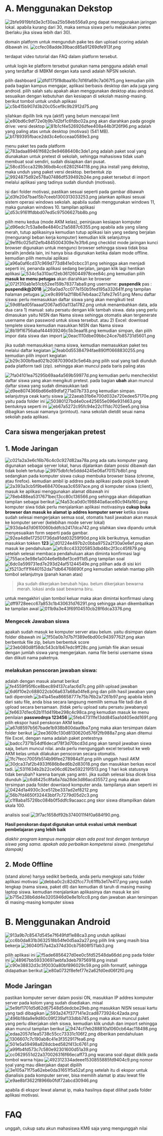 # A. Menggunakan Dekstop
![2bfe9919bfd3e3cf30aa25b58eb556a9.png](../../../../_resources/2bfe9919bfd3e3cf30aa25b58eb556a9.png)
dapat menggunakan jaringan lokal. apabila kurang dari 30, maka semua siswa perlu melakukan pretes (berlaku jika siswa lebih dari 30).

domain platform untuk mengunduh pake tes dan upload scoring adalah dibawah ini. 
![ccfec08adde39bacd85a91269dfe913f.png](../../../../_resources/ccfec08adde39bacd85a91269dfe913f.png)

terdapat video tutorial dan FAQ dalam platform tersebut. 

untuk login ke platform tersebut gunakan nama pengguna adalah email yang terdaftar di MBKM dengan kata sandi adalah NPSN sekolah.

pilih dashboard 
![dfd1175f8dbaa16c7d16fa69c7a067f5.png](../../../../_resources/dfd1175f8dbaa16c7d16fa69c7a067f5.png)
kemudian pilih pada bagian kampus mengajar, aplikasi berbasis desktop dan ada juga yang android. pilih salah satu apakah akan menggunakan desktop atau android. sesuaikan dengan kebutuhan dan kesiapan di sekolah masing-masing. berikut tombol untuk unduh aplikasi
![c5b415b907d3b20c05cef9c9b2912d75.png](../../../../_resources/c5b415b907d3b20c05cef9c9b2912d75.png)

silahkan dipilih link nya (aktif) yang belum mencapai limit
![e80bd6c9df72e0b9b7d2bf1c6fdbc02a.png](../../../../_resources/e80bd6c9df72e0b9b7d2bf1c6fdbc02a.png)
akan diarahkan pada google drive: versi desktop
![81b1cf4e526926dfee408a44b3f26f96.png](../../../../_resources/81b1cf4e526926dfee408a44b3f26f96.png)
adalah yang paling atas untuk desktop (motivasi) (541 MB).
![b1789395fbace2dd3c4e6cceaa0589e3.png](../../../../_resources/b1789395fbace2dd3c4e6cceaa0589e3.png)

menu paket tes pada platform
![783adaa89461f682c9e94686408c3de1.png](../../../../_resources/783adaa89461f682c9e94686408c3de1.png)
adalah paket soal yang diunakakan untuk pretest di sekolah, sehingga mahasiswa tidak usah membuat soal sendiri, sudah disiapkan dari pusat. 
![58cd35cca329b36bdb4cc62802f44118.png](../../../../_resources/58cd35cca329b36bdb4cc62802f44118.png)
jika install yang dekstop, maka unduh yang paket versi desktop. berbentuk zip
![9924875d92e578a07486df539492b24e.png](../../../../_resources/9924875d92e578a07486df539492b24e.png)
paket tersebut di import melalui aplikasi yang tadinya sudah diunduh (motivasi).

isi dari folder motivasi, pastikan sesuai seperti pada gambar dibawah
![d3fe20d7bae15b7ceeb1300313033253.png](../../../../_resources/d3fe20d7bae15b7ceeb1300313033253.png)
jalankan aplikasi sesuai sistem operasi windows sekolah. apabila sudah menggunakan windows 11, maka gunakan windows 10. tampilan aplikasi
![d53c9161ffdbbd07ed5c97506627bb8b.png](../../../../_resources/d53c9161ffdbbd07ed5c97506627bb8b.png)

pilih menu kedua (mode AKM kelas), peninjauan kesiapan komputer
![d96edc7c53a8e8e4840c21a5887c6355.png](../../../../_resources/d96edc7c53a8e8e4840c21a5887c6355.png)
apabila ada yang silang merah, tutup aplikasinya kemudian tutup aplikasi lain yang sedang berjalan (mengurangi beban kerja komputer) 
kemudian klik selanjutnya
![9e1f6c025d12efb4845004309e7e3fb6.png](../../../../_resources/9e1f6c025d12efb4845004309e7e3fb6.png)
checklist mode jaringan
kunci browser digunakan untuk mengunci browser sehingga siswa tidak bisa beralih jendela lain, ini hanya bisa digunakan ketika dalam mode offline. 
kemudian pilih memulai aplikasi
![a96a0af6cd37c969d773d841e0cbcc31.png](../../../../_resources/a96a0af6cd37c969d773d841e0cbcc31.png)
sehingga akan menjadi seperti ini, penanda aplikasi sedang berjalan, jangan klik lagi hentikan aplikasi 
![534c5a310acf2eb36126044978cee84c.png](../../../../_resources/534c5a310acf2eb36126044978cee84c.png)
kemudian pilih **masuk ke menu petugas** akan diarahkan ke browser
![072f310ab1e51cb52ee159b78377aba9.png](../../../../_resources/072f310ab1e51cb52ee159b78377aba9.png)
username: **puspendik**
pas : **puspendik@2018**
![26a0ad7cc077e150b5fed195a332641f.png](../../../../_resources/26a0ad7cc077e150b5fed195a332641f.png)
tampilan halaman petugas
![ce9c8991a2f18b67eb4aac27afe27e51.png](../../../../_resources/ce9c8991a2f18b67eb4aac27afe27e51.png)
Menu daftar siswa: perlu memasukkan daftar siswa yang akan mengikuti test
![59d8fad05faaaaf2067ad50a113a1782.png](../../../../_resources/59d8fad05faaaaf2067ad50a113a1782.png)
untuk menambahkan data, ada dua cara 1) manual: satu persatu dengan klik tambah siswa. data yang perlu dimasukan yaitu NISN dan Nama siswa sehingga otomatis akan tergenerate username dan password untuk siswa tersebut. atau 2) Excel: download templete siswa kemudian masukkan NISN dan Nama siswa
![8b19f16756abaf444939246c5b3eaaf8.png](../../../../_resources/8b19f16756abaf444939246c5b3eaaf8.png)
kemudian simpan, dan pilih impor data siswa dan import
![0eac1110dbe09bbc24ce7b85731d5601.png](../../../../_resources/0eac1110dbe09bbc24ce7b85731d5601.png)

jika sudah memasukkan nama siswa, kemudian memasukkan paket tes melalui daftar kegiatan
![feab0d55384794fae890ff0668830255.png](../../../../_resources/feab0d55384794fae890ff0668830255.png)
kemudian pilih import kegiatan
![b29c300bfbad021b20870390d3c5e64b.png](../../../../_resources/b29c300bfbad021b20870390d3c5e64b.png)
pilih soal yang tadi diunduh pada platform tadi (zip). sehingga akan muncul pada baris paling atas

![7fa04101ea75295b69aa4a569b59977d.png](../../../../_resources/7fa04101ea75295b69aa4a569b59977d.png)
kemudian perlu menchecklist daftar siswa yang akan mengikuti pretest. pada bagian **ubah** akan muncul daftar siswa yang sudah dimasukkan tadi
![d9ee8074366bd66e89dfaf271a07b733.png](../../../../_resources/d9ee8074366bd66e89dfaf271a07b733.png)
kemudian simpan. selanjutnya ceak kartu siswa
![22aeab31b6e700d032e720edee57170e.png](../../../../_resources/22aeab31b6e700d032e720edee57170e.png)
yaitu pada folder ini
![50380127bd4e0ce425655e096e931463.png](../../../../_resources/50380127bd4e0ce425655e096e931463.png)
bentuknya seperti ini
![eb67a5272c95fc94e22c111dc7025ee5.png](../../../../_resources/eb67a5272c95fc94e22c111dc7025ee5.png)
bisa dibagikan sesuai namanya (printout). nana sekolah dietdit seuai nama sekolah pada aplikasi. 

## Cara siswa mengerjakan pretest
## 1. Mode Jaringan 
![c021a2a3e6c16b76c4c0c927d82aa78a.png](../../../../_resources/c021a2a3e6c16b76c4c0c927d82aa78a.png)
ada satu komputer yang digunakan sebagai server lokal, harus dijalankan dalam posisi dibawah dan tidak boleh tertutup
![9975dbfcfe5ddd4245e06af70157b8b1.png](../../../../_resources/9975dbfcfe5ddd4245e06af70157b8b1.png)
sedangkan pada komputer siswa cukup membuka browser biasa (chrome, atau firefox). kemudian ambil ip addres pada aplikasi pada pojok bawah
![2a393a3cb5f9be684700eaa3c6597ace.png](../../../../_resources/2a393a3cb5f9be684700eaa3c6597ace.png)
di komputer siswa (client), masuk ke aplikasi menggunakan alamat dibawah ini
![78eb488ea5317671bec13cc80c136566.png](../../../../_resources/78eb488ea5317671bec13cc80c136566.png)
sehingga akan didapatkan tampilan sebagai berikut
![f4a53ca0d0c198840a6ace80c94fa160.png](../../../../_resources/f4a53ca0d0c198840a6ace80c94fa160.png)
komputer siwa tidak perlu menjalankan aplikasi motivasinya **cukup buka browser dan masuk ke alamat ip addres komputer server**
ketika siswa sudah selesai mengerjakan semua soal, otomatis hasil jawaban akan masuk ke komputer server (kelebihan mode server lokal)
![933da4d7d0610060bddfcb2417dca742.png](../../../../_resources/933da4d7d0610060bddfcb2417dca742.png)
silahkan siwa dipandu untuk menyesuaikan form seperti pada gambar. 
![92ea4d8e172501736da91dd03259f90d.png](../../../../_resources/92ea4d8e172501736da91dd03259f90d.png)
klik berikutnya, kemudian masukkan tokken **123** 
![d01224e497b2c0bba9752a2f30a0e6ef.png](../../../../_resources/d01224e497b2c0bba9752a2f30a0e6ef.png)
akan masuk ke pendahuluan
![efc8cc433205853dbd4bc2f3cc45f879.png](../../../../_resources/efc8cc433205853dbd4bc2f3cc45f879.png)
setelah selesai membaca pendahuluan akan diminta konfirmasi lagi
![755ace3e98e1a004e6e6b8ef3ce911d5.png](../../../../_resources/755ace3e98e1a004e6e6b8ef3ce911d5.png)
tampilan soal
![6dc0a599731ed7e293d24af51244549e.png](../../../../_resources/6dc0a599731ed7e293d24af51244549e.png)
pilihan ada di sisi kiri
![f5213cf1f1f440152da71db64768690f.png](../../../../_resources/f5213cf1f1f440152da71db64768690f.png)
kemudian setelah mantap pilih tombol selanjutnya (panah kanan atas)

>jika sudah dikerjakan berubah hijau.
belum dikerjakan bewarna merah.
lokasi anda saat bewarna biru. 

untuk mengakhiri ujian tombol keluar maka akan dimintai konfirmasi ulang
![dff9728eecc67a853c1b430631d76291.png](../../../../_resources/dff9728eecc67a853c1b430631d76291.png)
sehingga akan dikembalikan ke tampilan awal
![011b9a3e43f69104510cb28f6dca3376.png](../../../../_resources/011b9a3e43f69104510cb28f6dca3376.png)

### Mengecek Jawaban siswa
apakah sudah masuk ke komputer server atau belum. yaitu disimpan dalam folder dibawah ini
![1f50a0b7d7b7f389e6bd00c94397762f.png](../../../../_resources/1f50a0b7d7b7f389e6bd00c94397762f.png)
akan berbentuk file zip, belum berbentuk score
![23eb080d8f58dc543cb1b67edc9ff28c.png](../../../../_resources/23eb080d8f58dc543cb1b67edc9ff28c.png)
jumlah file akan sesuai dengan jumlah siswa yang mengerjakan. nama file berisi username siswa dan diikuti nama paketnya. 

### melakukan penscoran jawaban siswa:
adalah dengan masuk alamat berikut
![fe4559f95f6ce8bec894137ca1ac6d7c.png](../../../../_resources/fe4559f95f6ce8bec894137ca1ac6d7c.png)
pilih upload jawaban
![6d6f10e2c688022cb06a637a68a04fe8.png](../../../../_resources/6d6f10e2c688022cb06a637a68a04fe8.png)
dan pilih hasil jawaban yang tadi diperoleh 
![b41a45ea86658777e75b76b2a7261b97.png](../../../../_resources/b41a45ea86658777e75b76b2a7261b97.png)
apabila lebih dari satu file, anda bisa secara langsung memilih semua file tadi dan di upload secara bersamaan. (tidak perlu upload satu persatu jawabanya)
![fe6637d1ec62b111d419be298c4c98ca.png](../../../../_resources/fe6637d1ec62b111d419be298c4c98ca.png)
kemudian masuk ke menu penilaian **passwodnya 123456**
![5feb47311fe13dd845aa1d405edd1691.png](../../../../_resources/5feb47311fe13dd845aa1d405edd1691.png)
pilih ekspor hasil penskoran AKM kelas
![a67d8597b567bade1b938b800daa9ba7.png](../../../../_resources/a67d8597b567bade1b938b800daa9ba7.png)
maka akan tersimpan dalam folder berikut
![2ee3609c130d8130620d576f2fb988a7.png](../../../../_resources/2ee3609c130d8130620d576f2fb988a7.png)
akan ditemui file Excel, dengan nama adalah paket pretestnya
![badcc7371b54df6decaf78f3d70bcd3d.png](../../../../_resources/badcc7371b54df6decaf78f3d70bcd3d.png)
akan tampil jawaban siswa saja, belum muncul nilai. anda perlu mengunggah excel tersebut ke web AKM kelas untuk dilakukan penscoran secara otomatis. 
![1fc7fecc7005fb514b96fee278984a1f.png](../../../../_resources/1fc7fecc7005fb514b96fee278984a1f.png)
pilih unggah hasil AKM
![30dca37af2b4933f686b8ed6b2d83018.png](../../../../_resources/30dca37af2b4933f686b8ed6b2d83018.png) 
dan masukkan berkas excel tadi. 
![5311634b2b22ce06cd62be5922191513.png](../../../../_resources/5311634b2b22ce06cd62be5922191513.png)
1 hari kok statusnya tidak berubah? karena banyak yang antri. jika sudah selesai bisa dicek bisa diunduh 
![c6d8425c8fa6a7da28de3d86acd35572.png](../../../../_resources/c6d8425c8fa6a7da28de3d86acd35572.png)
maka akan tersimpan pada folder downlaod komputer anda. tampilanya akan seperti ini
![0424d1a4930c3ce512be337ad2ef8212.png](../../../../_resources/0424d1a4930c3ce512be337ad2ef8212.png)
![56b7fd4650f32443bbf7c7279d05d2c3.png](../../../../_resources/56b7fd4650f32443bbf7c7279d05d2c3.png)
![c1f8aba15726bc084b0f5ddfc9acaacc.png](../../../../_resources/c1f8aba15726bc084b0f5ddfc9acaacc.png)
skor siswa ditampilkan dalam skala 100. 

analisis soal
![3f7ac1658df92b3740011f4f0a684f90.png](../../../../_resources/3f7ac1658df92b3740011f4f0a684f90.png).

**Hasil penskoran dapat digunakan untuk evalusi untuk membuat pembelajaran yang lebih baik**

*diakhir program kampus mengajar akan ada post test dengan tentunya siswa yang sama. apakah ada perbaikan kompetensi siswa. (mengetahui dampak)*

## 2. Mode Offline
(stand alone) hanya sedikit berbeda, anda perlu mengkopi satu folder aplikasi motivasi 
![debba0c2c82d2fcc77c61ffb3e17e417.png](../../../../_resources/debba0c2c82d2fcc77c61ffb3e17e417.png)
yang sudah lengkap (nama siswa, paket dll) dan kemudian di taruh di masing masing laptop siswa.
kemudian menjalankan aplikasinya dan masuk ke sini 
![b715e238b6dd4e3205946d0e8e1b1cc8.png](../../../../_resources/b715e238b6dd4e3205946d0e8e1b1cc8.png)
dan jawaban akan tersimpan di masing-masing komputer siswa

# B. Menggunakan Android
![913a9b7c8547d545e7f649fdf1e88ca3.png](../../../../_resources/913a9b7c8547d545e7f649fdf1e88ca3.png)
unduh aplikasi
![cc6b0da831b3632518b54fe0d5aa2a27.png](../../../../_resources/cc6b0da831b3632518b54fe0d5aa2a27.png)
pilih link yang masih bisa bekerja
![36040f57a42a374d30cb75808f511ab3.png](../../../../_resources/36040f57a42a374d30cb75808f511ab3.png)

pilih aplikasi ini
![f5ade6856427d0ee0c5fd52548da66dd.png](../../../../_resources/f5ade6856427d0ee0c5fd52548da66dd.png)
pada folder ini
![48967bb59330697aebfa3deb79756918.png](../../../../_resources/48967bb59330697aebfa3deb79756918.png)
install
![c90e38832d3c3f0030a80bf896029c59.png](../../../../_resources/c90e38832d3c3f0030a80bf896029c59.png)
pilih formatif, sehingga didapatkan berikut
![e80a0732f8efef77e2a62fd0ed06f2f0.png](../../../../_resources/e80a0732f8efef77e2a62fd0ed06f2f0.png)

## Mode Jaringan
pastikan komputer server dalam posisi ON, masukkan IP addres komputer server pada kolom yang sudah disediakan. misal
![5e9bf1701d5d62d67548d5dedcbe29eb.png](../../../../_resources/5e9bf1701d5d62d67548d5dedcbe29eb.png)
masukkan NISN sesuai kartu yang tadi dibagikan
![593a247f377141e2cad8773924c42ada.png](../../../../_resources/593a247f377141e2cad8773924c42ada.png)
![496b18da9e9d80c09f239af133dbb745.png](../../../../_resources/496b18da9e9d80c09f239af133dbb745.png)
maka akan muncul paket yang perlu dikerjakan oleh siswa, kemudian klik unduh dan import
sehingga akan muncul tampilan berikut
![9474cf7eb288810a1060cb64ac118498.png](../../../../_resources/9474cf7eb288810a1060cb64ac118498.png)
![edaa2057d1ea5738c55cc73331c106f2.png](../../../../_resources/edaa2057d1ea5738c55cc73331c106f2.png)
diberikan pendahuluan
![1306607c7c190ab8c41e3f352917fea6.png](../../../../_resources/1306607c7c190ab8c41e3f352917fea6.png)
![501e5a59498a828dcbed582f413c6761.png](../../../../_resources/501e5a59498a828dcbed582f413c6761.png)
![a99fb4fd573c7c580e92301600d51a39.png](../../../../_resources/a99fb4fd573c7c580e92301600d51a39.png)
![cc0629551d22a370026316f66ecaff73.png](../../../../_resources/cc0629551d22a370026316f66ecaff73.png)
wacana soal dapat diklik pada tombol warna hijau
![492312334adeee1530855885fd9404c9.png](../../../../_resources/492312334adeee1530855885fd9404c9.png)
nomor soal yang mau dikerjakan dapat dipilih
![3e105a71f75a62ebe0da31651f5a52af.png](../../../../_resources/3e105a71f75a62ebe0da31651f5a52af.png)
setelah itu di ekspor untuk dianalisis pada komputer server, bisa memilih alamat ip atau lewat file
![e9ae8bf3622f8966b0fdf72abcd30946.png](../../../../_resources/e9ae8bf3622f8966b0fdf72abcd30946.png)

apabila di ekspor lewat alamat ip, maka hasilnya dapat dilihat pada folder aplikasi motivasi. 

# FAQ
unggah, cukup satu akun mahasiswa KM6 saja yang mengunggah nilai